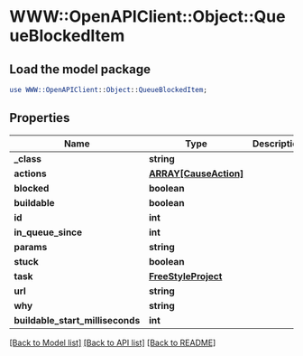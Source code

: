 # WWW::OpenAPIClient::Object::QueueBlockedItem

## Load the model package
```perl
use WWW::OpenAPIClient::Object::QueueBlockedItem;
```

## Properties
Name | Type | Description | Notes
------------ | ------------- | ------------- | -------------
**_class** | **string** |  | [optional] 
**actions** | [**ARRAY[CauseAction]**](CauseAction.md) |  | [optional] 
**blocked** | **boolean** |  | [optional] 
**buildable** | **boolean** |  | [optional] 
**id** | **int** |  | [optional] 
**in_queue_since** | **int** |  | [optional] 
**params** | **string** |  | [optional] 
**stuck** | **boolean** |  | [optional] 
**task** | [**FreeStyleProject**](FreeStyleProject.md) |  | [optional] 
**url** | **string** |  | [optional] 
**why** | **string** |  | [optional] 
**buildable_start_milliseconds** | **int** |  | [optional] 

[[Back to Model list]](../README.md#documentation-for-models) [[Back to API list]](../README.md#documentation-for-api-endpoints) [[Back to README]](../README.md)



